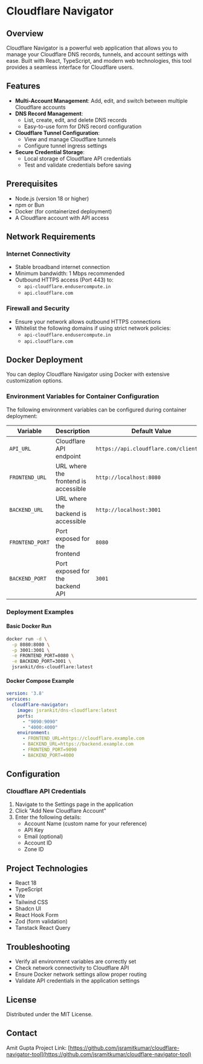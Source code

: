 
# Cloudflare Navigator

## Overview

Cloudflare Navigator is a powerful web application that allows you to manage your Cloudflare DNS records, tunnels, and account settings with ease. Built with React, TypeScript, and modern web technologies, this tool provides a seamless interface for Cloudflare users.

## Features

- **Multi-Account Management**: Add, edit, and switch between multiple Cloudflare accounts
- **DNS Record Management**: 
  - List, create, edit, and delete DNS records
  - Easy-to-use form for DNS record configuration
- **Cloudflare Tunnel Configuration**:
  - View and manage Cloudflare tunnels
  - Configure tunnel ingress settings
- **Secure Credential Storage**: 
  - Local storage of Cloudflare API credentials
  - Test and validate credentials before saving

## Prerequisites

- Node.js (version 18 or higher)
- npm or Bun
- Docker (for containerized deployment)
- A Cloudflare account with API access

## Network Requirements

### Internet Connectivity
- Stable broadband internet connection
- Minimum bandwidth: 1 Mbps recommended
- Outbound HTTPS access (Port 443) to:
  - `api-cloudflare.endusercompute.in`
  - `api.cloudflare.com`

### Firewall and Security
- Ensure your network allows outbound HTTPS connections
- Whitelist the following domains if using strict network policies:
  - `api-cloudflare.endusercompute.in`
  - `api.cloudflare.com`

## Docker Deployment

You can deploy Cloudflare Navigator using Docker with extensive customization options.

### Environment Variables for Container Configuration

The following environment variables can be configured during container deployment:

| Variable | Description | Default Value | Example |
|----------|-------------|---------------|---------|
| `API_URL` | Cloudflare API endpoint | `https://api.cloudflare.com/client/v4` | `https://custom-api.cloudflare.com` |
| `FRONTEND_URL` | URL where the frontend is accessible | `http://localhost:8080` | `https://cloudflare.example.com` |
| `BACKEND_URL` | URL where the backend is accessible | `http://localhost:3001` | `https://backend.example.com` |
| `FRONTEND_PORT` | Port exposed for the frontend | `8080` | `9090` |
| `BACKEND_PORT` | Port exposed for the backend API | `3001` | `4000` |

### Deployment Examples

#### Basic Docker Run
```bash
docker run -d \
  -p 8080:8080 \
  -p 3001:3001 \
  -e FRONTEND_PORT=8080 \
  -e BACKEND_PORT=3001 \
  jsrankit/dns-cloudflare:latest
```

#### Docker Compose Example
```yaml
version: '3.8'
services:
  cloudflare-navigator:
    image: jsrankit/dns-cloudflare:latest
    ports:
      - "9090:9090"
      - "4000:4000"
    environment:
      - FRONTEND_URL=https://cloudflare.example.com
      - BACKEND_URL=https://backend.example.com
      - FRONTEND_PORT=9090
      - BACKEND_PORT=4000
```

## Configuration

### Cloudflare API Credentials

1. Navigate to the Settings page in the application
2. Click "Add New Cloudflare Account"
3. Enter the following details:
   - Account Name (custom name for your reference)
   - API Key
   - Email (optional)
   - Account ID
   - Zone ID

## Project Technologies

- React 18
- TypeScript
- Vite
- Tailwind CSS
- Shadcn UI
- React Hook Form
- Zod (form validation)
- Tanstack React Query

## Troubleshooting

- Verify all environment variables are correctly set
- Check network connectivity to Cloudflare API
- Ensure Docker network settings allow proper routing
- Validate API credentials in the application settings

## License

Distributed under the MIT License.

## Contact

Amit Gupta
Project Link: [https://github.com/jsramitkumar/cloudflare-navigator-tool](https://github.com/jsramitkumar/cloudflare-navigator-tool)
